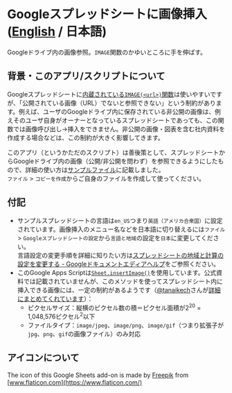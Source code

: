 # Googleスプレッドシートに画像挿入 ([English](https://github.com/ttsukagoshi/spreadsheet-bulk-import-images/blob/main/README.md) / 日本語)
Googleドライブ内の画像参照。`IMAGE`関数のかゆいところに手を伸ばす。
## 背景・このアプリ/スクリプトについて
Googleスプレッドシートに[内蔵されている`IMAGE(<url>)`関数](https://support.google.com/docs/answer/3093333?hl=ja)は使いやすいですが、「公開されている画像（URL）でないと参照できない」という制約があります。例えば、ユーザのGoogleドライブ内に保存されている非公開の画像は、例えそのユーザ自身がオーナーとなっているスプレッドシートであっても、この関数では画像呼び出し→挿入をできません。非公開の画像・図表を含む社内資料を作成する場合などは、この制約が大きく影響してきます。

このアプリ（というかただのスクリプト）は善後策として、スプレッドシートからGoogleドライブ内の画像（公開/非公開を問わず）を参照できるようにしたもので、詳細の使い方は[サンプルファイル](https://docs.google.com/spreadsheets/d/1Ck2GgMwbTUZeag5HWeG05ZS_j7IN935nqXfcunPZgC4/edit#gid=1434843200)に記載しました。  
`ファイル` > `コピーを作成`からご自身のファイルを作成して使ってください。


## 付記
- サンプルスプレッドシートの言語は`en_US`つまり`英語（アメリカ合衆国）`に設定されています。画像挿入のメニュー名などを日本語に切り替えるには`ファイル` > `Googleスプレッドシートの設定`から`言語と地域`の設定を`日本`に変更してください。  
言語設定の変更手順を詳細に知りたい方は[スプレッドシートの地域と計算の設定を変更する - Googleドキュメントエディアヘルプ](https://support.google.com/docs/answer/58515?hl=ja)をご参照ください。
- このGoogle Apps Scriptは[`Sheet.insertImage()`](https://developers.google.com/apps-script/reference/spreadsheet/sheet#insertimageblobsource,-column,-row)を使用しています。公式資料では記載されていませんが、このメソッドを使ってスプレッドシート内に挿入できる画像には、一定の制約があるようです（[@tanaikech](https://github.com/tanaikech)さんが[詳細にまとめてくれています](https://gist.github.com/tanaikech/9414d22de2ff30216269ca7be4bce462)）：
  - ピクセルサイズ：縦横のピクセル数の積＝ピクセル面積が2<sup>20</sup> = 1,048,576ピクセル<sup>2</sup>以下
  - ファイルタイプ：`image/jpeg`、`image/png`、`image/gif`（つまり拡張子が`jpg`、`png`、`gif`の画像ファイル）のみ対応

## アイコンについて
The icon of this Google Sheets add-on is made by [Freepik](https://www.flaticon.com/authors/freepik) from [www.flaticon.com](https://www.flaticon.com/)